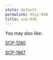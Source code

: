```yaml
---
style: default
permalink: Xscp-048
title: scp-048
---
```

You may also like:

[SCP-1280](http://scp-wiki.net/scp-1280)

[SCP-1867](http://scp-wiki.net/scp-1867)
